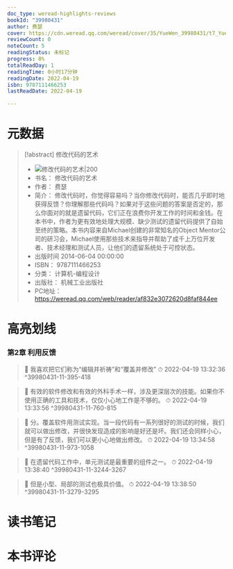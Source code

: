 ```yaml
---
doc_type: weread-highlights-reviews
bookId: "39980431"
author: 费瑟
cover: https://cdn.weread.qq.com/weread/cover/35/YueWen_39980431/t7_YueWen_39980431.jpg
reviewCount: 0
noteCount: 5
readingStatus: 未标记
progress: 8%
totalReadDay: 1
readingTime: 0小时17分钟
readingDate: 2022-04-19
isbn: 9787111466253
lastReadDate: 2022-04-19

---
```

# 元数据
> [!abstract] 修改代码的艺术
> - ![ 修改代码的艺术|200](https://cdn.weread.qq.com/weread/cover/35/YueWen_39980431/t7_YueWen_39980431.jpg)
> - 书名： 修改代码的艺术
> - 作者： 费瑟
> - 简介： 修改代码时，你觉得容易吗？当你修改代码时，能否几乎即时地获得反馈？你理解那些代码吗？如果对于这些问题的答案是否定的，那么你面对的就是遗留代码，它们正在浪费你开发工作的时间和金钱。在本书中，作者为更有效地处理大规模、缺少测试的遗留代码提供了自始至终的策略。本书内容来自Michael创建的非常知名的Object Mentor公司的研习会，Michael使用那些技术来指导并帮助了成千上万位开发者、技术经理和测试人员，让他们的遗留系统处于可控状态。
> - 出版时间 2014-06-04 00:00:00
> - ISBN： 9787111466253
> - 分类： 计算机-编程设计
> - 出版社： 机械工业出版社
> - PC地址：https://weread.qq.com/web/reader/af832e3072620d8faf844ee

# 高亮划线

### 第2章 利用反馈

> 📌 我喜欢把它们称为“编辑并祈祷”和“覆盖并修改” 
> ⏱ 2022-04-19 13:32:36 ^39980431-11-395-418

> 📌 有效的软件修改和有效的外科手术一样，涉及更深层次的技能。如果你不使用正确的工具和技术，仅仅小心地工作是不够的。 
> ⏱ 2022-04-19 13:33:56 ^39980431-11-760-815

> 📌 分。覆盖软件用测试实现。当一段代码有一系列很好的测试的时候，我们就可以做出修改，并很快发现造成的影响是好还是坏。我们还会同样小心，但是有了反馈，我们可以更小心地做出修改。 
> ⏱ 2022-04-19 13:34:58 ^39980431-11-973-1058

> 📌 在遗留代码工作中，单元测试是最重要的组件之一。 
> ⏱ 2022-04-19 13:38:40 ^39980431-11-3244-3267

> 📌 但是小型、局部的测试也极具价值。 
> ⏱ 2022-04-19 13:38:50 ^39980431-11-3279-3295

# 读书笔记

# 本书评论
